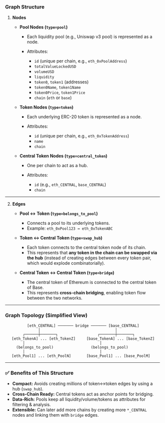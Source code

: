 ### **Graph Structure**

1. **Nodes**

   * **Pool Nodes (`type=pool`)**

     * Each liquidity pool (e.g., Uniswap v3 pool) is represented as a node.
     * Attributes:

       * `id` (unique per chain, e.g., `eth_0xPoolAddress`)
       * `totalValueLockedUSD`
       * `volumeUSD`
       * `liquidity`
       * `token0`, `token1` (addresses)
       * `token0Name`, `token1Name`
       * `token0Price`, `token1Price`
       * `chain` (`eth` or `base`)

   * **Token Nodes (`type=token`)**

     * Each underlying ERC-20 token is represented as a node.
     * Attributes:

       * `id` (unique per chain, e.g., `eth_0xTokenAddress`)
       * `name`
       * `chain`

   * **Central Token Nodes (`type=central_token`)**

     * One per chain to act as a hub.
     * Attributes:

       * `id` (e.g., `eth_CENTRAL`, `base_CENTRAL`)
       * `chain`

---

2. **Edges**

   * **Pool ↔ Token (`type=belongs_to_pool`)**

     * Connects a pool to its underlying tokens.
     * Example: `eth_0xPool123 ↔ eth_0xTokenABC`

   * **Token ↔ Central Token (`type=swap_hub`)**

     * Each token connects to the central token node of its chain.
     * This represents that **any token in the chain can be swapped via the hub** (instead of creating edges between every token pair, which would explode combinatorially).

   * **Central Token ↔ Central Token (`type=bridge`)**

     * The central token of Ethereum is connected to the central token of Base.
     * This represents **cross-chain bridging**, enabling token flow between the two networks.

---

### **Graph Topology (Simplified View)**

```
          [eth_CENTRAL] ─────── bridge ─────── [base_CENTRAL]
               │                                  │
        ┌──────┼───────┐                  ┌───────┼───────┐
   [eth_TokenA] ... [eth_TokenZ]     [base_TokenA] ... [base_TokenZ]
        │                                  │
     (belongs_to_pool)                 (belongs_to_pool)
        │                                  │
   [eth_Pool1] ... [eth_PoolN]       [base_Pool1] ... [base_PoolM]
```

---

### ✅ Benefits of This Structure

* **Compact:** Avoids creating millions of token↔token edges by using a hub (`swap_hub`).
* **Cross-Chain Ready:** Central tokens act as anchor points for bridging.
* **Data-Rich:** Pools keep all liquidity/volume/tokens as attributes for filtering & analysis.
* **Extensible:** Can later add more chains by creating more `*_CENTRAL` nodes and linking them with `bridge` edges.
